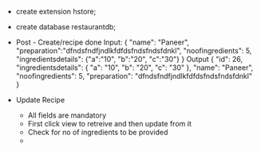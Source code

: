 - create extension hstore;
- create database restaurantdb;

- Post - Create/recipe done
    Input:
    {
        "name": "Paneer",
        "preparation":"dfndsfndfjndlkfdfdsfndsfndsfdnkl",
        "noofingredients": 5,
        "ingredientsdetails": {"a":"10", "b":"20", "c":"30"}
    }
    Output
    {
    "id": 26,
    "ingredientsdetails": {
        "a": "10",
        "b": "20",
        "c": "30"
    },
    "name": "Paneer",
    "noofingredients": 5,
    "preparation": "dfndsfndfjndlkfdfdsfndsfndsfdnkl"
    }

- Update Recipe
    - All fields are mandatory
    - First click view to retreive and then update from it
    - Check for no of ingredients to be provided
    - 

